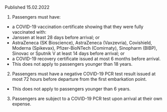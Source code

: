 Published 15.02.2022
1. Passengers must have:
- a COVID-19 vaccination certificate showing that they were fully vaccinated with:
- Janssen at least 28 days before arrival; or
- AstraZeneca (SK Bioscience), AstraZeneca (Vaxzevria), Covishield, Moderna (Spikevax), Pfizer-BioNTech (Comirnaty), Sinopharm (BIBP), Sinovac or Sputnik V at least 14 days before arrival; or
- a COVID-19 recovery certificate issued at most 6 months before arrival.
- This does not apply to passengers younger than 18 years.
2. Passengers must have a negative COVID-19 PCR test result issued at most 72 hours before departure from the first embarkation point.
- This does not apply to passengers younger than 6 years.
3. Passengers are subject to a COVID-19 PCR test upon arrival at their own expense.